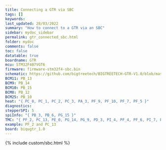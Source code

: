 ```yaml
---
title: Connecting a GTR via SBC
tags: []
keywords: 
last_updated: 28/03/2022
summary: "How to connect to a GTR via an SBC"
sidebar: mydoc_sidebar
permalink: gtr_connected_sbc.html
folder: mydoc
comments: false
toc: false
datatable: true
boardname: GTR
mcu: STM32F407VGT6
firmware: firmware-stm32f4-sbc.bin
schematic: https://github.com/bigtreetech/BIGTREETECH-GTR-V1.0/blob/master/BTT%20GTR%20V1.0/manual/GTR%20V1.0%20PIn.PDF
BCM11: PB_13
BCM9: PB_14
BCM10: PB_15
BCM8: PB_12
BCM25: PB_10
heat: "{ PC_0, PC_1, PC_2, PC_3, PA_3, PF_9, PF_10, PF_7, PF_5 }"
diagnostics: 
stepperSPI: 5
spiInfo: "{ PB_3, PB_6, PG_15 }"
TMC: "{ PF_2, PC_13, PE_0, PG_14, PG_9, PD_3, PI_4, PF_4, PF_6, PI_7, PF_12 }"
example: PF_2 and PC_13
board: biqugtr_1.0
---
```


{% include custom/sbc.html %}